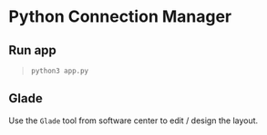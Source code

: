 # Python Connection Manager

## Run app

>`python3 app.py`

## Glade

Use the `Glade` tool from software center to edit / design the layout.

